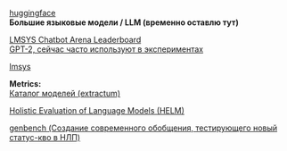 [huggingface](https://huggingface.co/)  
[]()
**Большие языковые модели / LLM (временно оставлю тут)**  

[LMSYS Chatbot Arena Leaderboard](https://huggingface.co/spaces/lmsys/chatbot-arena-leaderboard)  
[GPT-2, сейчас часто используют в экспериментах](https://huggingface.co/openai-community/gpt2)  

[lmsys](https://lmsys.org/)


**Metrics:**  
[Каталог моделей (extractum) ](https://llm.extractum.io/)    


[Holistic Evaluation of Language Models (HELM)](https://crfm.stanford.edu/helm/classic/latest/)  

[genbench (Создание современного обобщения, тестирующего новый статус-кво в НЛП)](https://genbench.org/)
